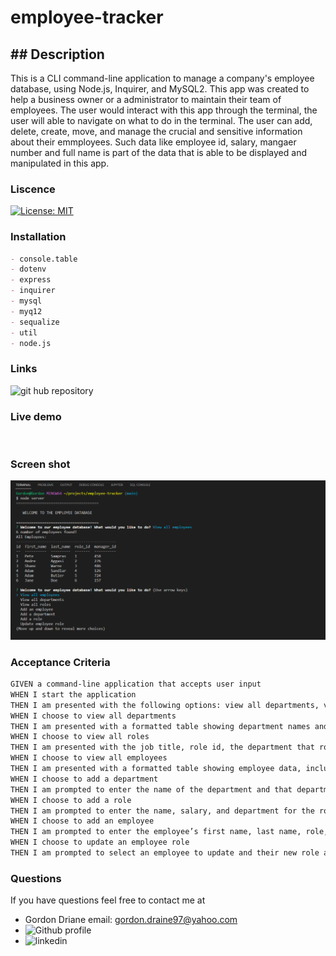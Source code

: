 # employee-tracker

## ## Description
This is a CLI command-line application to manage a company's employee database, using Node.js, Inquirer, and MySQL2. This app was created to help a business owner or a administrator to maintain their team of employees. The user would interact with this app through the terminal, the user will able to navigate on what to do in the terminal. The user can add, delete, create, move, and manage the crucial and sensitive information about their emmployees. Such data like employee id, salary, mangaer number and full name is part of the data that is able to be displayed and manipulated in this app. 


### Liscence 

[![License: MIT](https://img.shields.io/badge/License-MIT-yellow.svg)](https://opensource.org/licenses/MIT)

### Installation

```md
- console.table
- dotenv
- express
- inquirer
- mysql
- myq12
- sequalize
- util
- node.js
```

### Links
![git hub repository](https://github.com/GordyD97/employee-tracker)

### Live demo
![]()

### Screen shot
![application screenshot](./public/images/employeetracker.PNG)

### Acceptance Criteria

```md
GIVEN a command-line application that accepts user input
WHEN I start the application
THEN I am presented with the following options: view all departments, view all roles, view all employees, add a department, add a role, add an employee, and update an employee role
WHEN I choose to view all departments
THEN I am presented with a formatted table showing department names and department ids
WHEN I choose to view all roles
THEN I am presented with the job title, role id, the department that role belongs to, and the salary for that role
WHEN I choose to view all employees
THEN I am presented with a formatted table showing employee data, including employee ids, first names, last names, job titles, departments, salaries, and managers that the employees report to
WHEN I choose to add a department
THEN I am prompted to enter the name of the department and that department is added to the database
WHEN I choose to add a role
THEN I am prompted to enter the name, salary, and department for the role and that role is added to the database
WHEN I choose to add an employee
THEN I am prompted to enter the employee’s first name, last name, role, and manager, and that employee is added to the database
WHEN I choose to update an employee role
THEN I am prompted to select an employee to update and their new role and this information is updated in the database 
```
### Questions 
If you have questions feel free to contact me at
- Gordon Driane email: gordon.draine97@yahoo.com
- ![Github profile](https://github.com/GordyD97)
- ![linkedin](https://www.linkedin.com/in/gordon-draine-iv-08a058142/)



